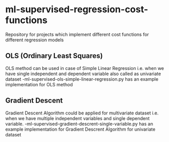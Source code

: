 # ml-supervised-regression-cost-functions
Repository for projects which implement different cost functions for different regression models

## OLS (Ordinary Least Squares)
OLS method can be used in case of Simple Linear Regression i.e. when we have single independent and dependent variable also called as univariate dataset
-ml-supervised-ols-simple-linear-regression.py has an example implementation for OLS method

## Gradient Descent 
Gradient Descent Algorithm could be applied for multivariate dataset i.e. when we have multiple independent variables and single dependent variable.
-ml-supervised-gradient-descrent-single-variable.py has an example implementation for Gradient Descrent Algorithm for univariate dataset
